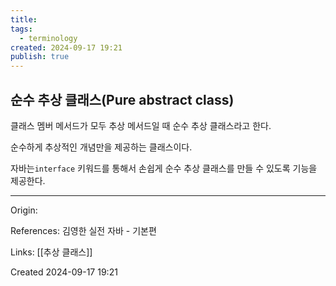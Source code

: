 ```yaml
---
title: 
tags:
  - terminology
created: 2024-09-17 19:21
publish: true
---
```

## 순수 추상 클래스(Pure abstract class)
클래스 멤버 메서드가 모두 추상 메서드일 때 순수 추상 클래스라고 한다.

순수하게 추상적인 개념만을 제공하는 클래스이다.

자바는`interface` 키워드를 통해서 손쉽게 순수 추상 클래스를 만들 수 있도록 기능을 제공한다.

---
Origin: 

References: 김영한 실전 자바 - 기본편

Links: [[추상 클래스]]

Created 2024-09-17 19:21